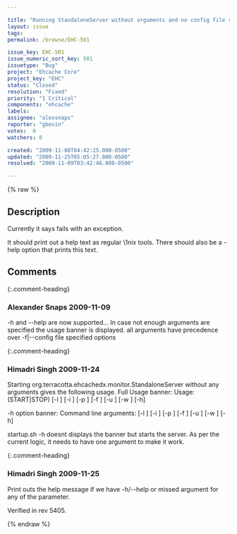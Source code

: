 ```yaml
---

title: "Running StandaloneServer without arguments and no config file should print out a help text"
layout: issue
tags: 
permalink: /browse/EHC-501

issue_key: EHC-501
issue_numeric_sort_key: 501
issuetype: "Bug"
project: "Ehcache Core"
project_key: "EHC"
status: "Closed"
resolution: "Fixed"
priority: "1 Critical"
components: "ehcache"
labels: 
assignee: "alexsnaps"
reporter: "gbevin"
votes:  0
watchers: 0

created: "2009-11-08T04:42:25.000-0500"
updated: "2009-11-25T05:05:27.000-0500"
resolved: "2009-11-09T03:42:46.000-0500"

---
```




{% raw %}



## Description

<div markdown="1" class="description">

Currently it says fails with an exception.

It should print out a help text as regular \1nix tools. There should also be a -help option that prints this text.

</div>

## Comments


{:.comment-heading}
### **Alexander Snaps** <span class="date">2009-11-09</span>

<div markdown="1" class="comment">

-h and --help are now supported... In case not enough arguments are specified the usage banner is displayed.
all arguments have precedence over -f|--config file specified options

</div>


{:.comment-heading}
### **Himadri Singh** <span class="date">2009-11-24</span>

<div markdown="1" class="comment">

Starting org.terracotta.ehcachedx.monitor.StandaloneServer without any arguments gives the following usage.
Full Usage banner:
Usage: (START|STOP) [-l <license file location>] [-i <host ip>] [-p <host port>] [-f <config file location>] [-u <user name>] [-w <password>] [-h]

-h option banner:
Command line arguments: [-l <license file location>] [-i <host ip>] [-p <host port>] [-f <config file location>] [-u <user name>] [-w <password>] [-h]

startup.sh -h doesnt displays the banner but starts the server. As per the current logic, it needs to have one argument to make it work.

</div>


{:.comment-heading}
### **Himadri Singh** <span class="date">2009-11-25</span>

<div markdown="1" class="comment">

Print outs the help message if we have -h/--help or missed argument for any of the parameter.

Verified in rev 5405.

</div>



{% endraw %}
